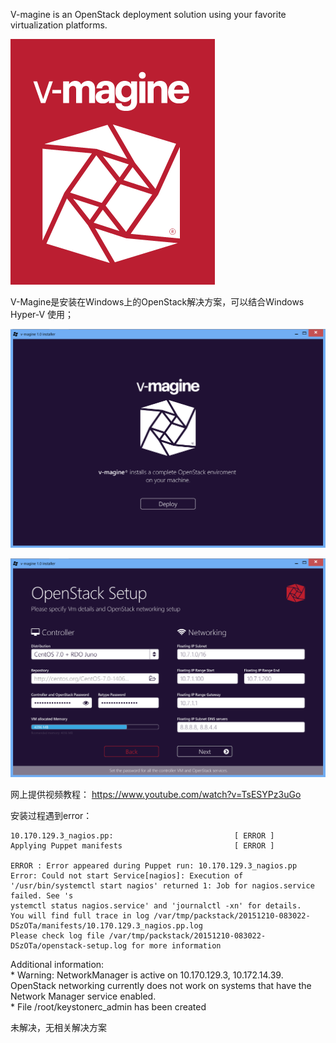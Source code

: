 V-magine is an OpenStack deployment solution using your favorite virtualization platforms.

![](https://raw.githubusercontent.com/luckyyd/OpenStack-ToolsTeam/master/res/V-Magine-1.png)

V-Magine是安装在Windows上的OpenStack解决方案，可以结合Windows Hyper-V 使用；

![](https://raw.githubusercontent.com/luckyyd/OpenStack-ToolsTeam/master/res/V-Magine-2.png)

![](https://raw.githubusercontent.com/luckyyd/OpenStack-ToolsTeam/master/res/V-Magine-3.png)

网上提供视频教程：
https://www.youtube.com/watch?v=TsESYPz3uGo

安装过程遇到error：

    10.170.129.3_nagios.pp:                           [ ERROR ]                                                                             
    Applying Puppet manifests                         [ ERROR ]                                                                             

    ERROR : Error appeared during Puppet run: 10.170.129.3_nagios.pp                                                                        
    Error: Could not start Service[nagios]: Execution of '/usr/bin/systemctl start nagios' returned 1: Job for nagios.service failed. See 's
    ystemctl status nagios.service' and 'journalctl -xn' for details.                                                                       
    You will find full trace in log /var/tmp/packstack/20151210-083022-DSzOTa/manifests/10.170.129.3_nagios.pp.log                          
    Please check log file /var/tmp/packstack/20151210-083022-DSzOTa/openstack-setup.log for more information                                
Additional information:                                                                                                                 
    * Warning: NetworkManager is active on 10.170.129.3, 10.172.14.39. OpenStack networking currently does not work on systems that have the Network Manager service enabled.                                                                                                      
    * File /root/keystonerc_admin has been created

未解决，无相关解决方案
